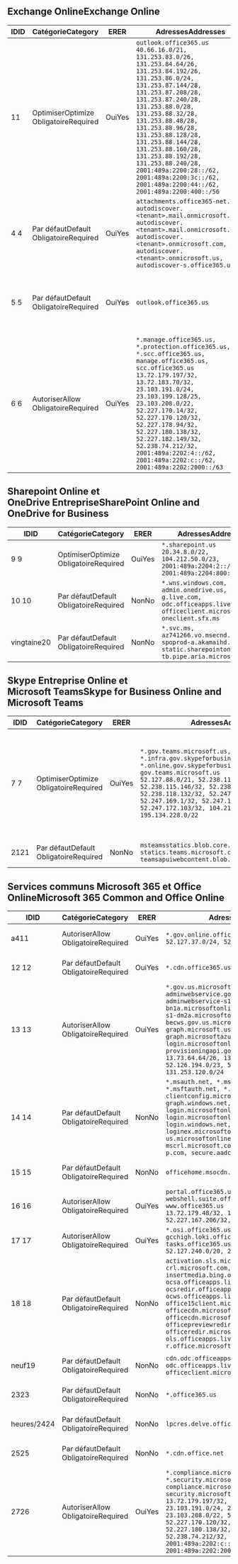 <!--THIS FILE IS AUTOMATICALLY GENERATED. MANUAL CHANGES WILL BE OVERWRITTEN.-->
<!--Please contact the Office 365 Endpoints team with any questions.-->
<!--USGovGCCHigh endpoints version 2020032700-->
<!--File generated 2020-03-27 11:00:09.6392-->

## <a name="exchange-online"></a><span data-ttu-id="d15c4-101">Exchange Online</span><span class="sxs-lookup"><span data-stu-id="d15c4-101">Exchange Online</span></span>

<span data-ttu-id="d15c4-102">ID</span><span class="sxs-lookup"><span data-stu-id="d15c4-102">ID</span></span> | <span data-ttu-id="d15c4-103">Catégorie</span><span class="sxs-lookup"><span data-stu-id="d15c4-103">Category</span></span> | <span data-ttu-id="d15c4-104">ER</span><span class="sxs-lookup"><span data-stu-id="d15c4-104">ER</span></span> | <span data-ttu-id="d15c4-105">Adresses</span><span class="sxs-lookup"><span data-stu-id="d15c4-105">Addresses</span></span> | <span data-ttu-id="d15c4-106">Ports</span><span class="sxs-lookup"><span data-stu-id="d15c4-106">Ports</span></span>
-- | -------------------- | --- | ------------------------------------------------------------------------------------------------------------------------------------------------------------------------------------------------------------------------------------------------------------------------------------------------------------------------------------------------------------------------------------------------------------------------------------------------ | -------------------------------
<span data-ttu-id="d15c4-107">1</span><span class="sxs-lookup"><span data-stu-id="d15c4-107">1</span></span> | <span data-ttu-id="d15c4-108">Optimiser</span><span class="sxs-lookup"><span data-stu-id="d15c4-108">Optimize</span></span><BR><span data-ttu-id="d15c4-109">Obligatoire</span><span class="sxs-lookup"><span data-stu-id="d15c4-109">Required</span></span> | <span data-ttu-id="d15c4-110">Oui</span><span class="sxs-lookup"><span data-stu-id="d15c4-110">Yes</span></span> | `outlook.office365.us`<BR>`40.66.16.0/21, 131.253.83.0/26, 131.253.84.64/26, 131.253.84.192/26, 131.253.86.0/24, 131.253.87.144/28, 131.253.87.208/28, 131.253.87.240/28, 131.253.88.0/28, 131.253.88.32/28, 131.253.88.48/28, 131.253.88.96/28, 131.253.88.128/28, 131.253.88.144/28, 131.253.88.160/28, 131.253.88.192/28, 131.253.88.240/28, 2001:489a:2200:28::/62, 2001:489a:2200:3c::/62, 2001:489a:2200:44::/62, 2001:489a:2200:400::/56` | <span data-ttu-id="d15c4-111">**TCP :** 443, 80</span><span class="sxs-lookup"><span data-stu-id="d15c4-111">**TCP:** 443, 80</span></span>
<span data-ttu-id="d15c4-112">4 </span><span class="sxs-lookup"><span data-stu-id="d15c4-112">4</span></span> | <span data-ttu-id="d15c4-113">Par défaut</span><span class="sxs-lookup"><span data-stu-id="d15c4-113">Default</span></span><BR><span data-ttu-id="d15c4-114">Obligatoire</span><span class="sxs-lookup"><span data-stu-id="d15c4-114">Required</span></span> | <span data-ttu-id="d15c4-115">Oui</span><span class="sxs-lookup"><span data-stu-id="d15c4-115">Yes</span></span> | `attachments.office365-net.us, autodiscover.<tenant>.mail.onmicrosoft.com, autodiscover.<tenant>.mail.onmicrosoft.us, autodiscover.<tenant>.onmicrosoft.com, autodiscover.<tenant>.onmicrosoft.us, autodiscover-s.office365.us` | <span data-ttu-id="d15c4-116">**TCP :** 443, 80</span><span class="sxs-lookup"><span data-stu-id="d15c4-116">**TCP:** 443, 80</span></span>
<span data-ttu-id="d15c4-117">5 </span><span class="sxs-lookup"><span data-stu-id="d15c4-117">5</span></span> | <span data-ttu-id="d15c4-118">Par défaut</span><span class="sxs-lookup"><span data-stu-id="d15c4-118">Default</span></span><BR><span data-ttu-id="d15c4-119">Obligatoire</span><span class="sxs-lookup"><span data-stu-id="d15c4-119">Required</span></span> | <span data-ttu-id="d15c4-120">Oui</span><span class="sxs-lookup"><span data-stu-id="d15c4-120">Yes</span></span> | `outlook.office365.us` | <span data-ttu-id="d15c4-121">**TCP :** 143, 25, 587, 993, 995</span><span class="sxs-lookup"><span data-stu-id="d15c4-121">**TCP:** 143, 25, 587, 993, 995</span></span>
<span data-ttu-id="d15c4-122">6 </span><span class="sxs-lookup"><span data-stu-id="d15c4-122">6</span></span> | <span data-ttu-id="d15c4-123">Autoriser</span><span class="sxs-lookup"><span data-stu-id="d15c4-123">Allow</span></span><BR><span data-ttu-id="d15c4-124">Obligatoire</span><span class="sxs-lookup"><span data-stu-id="d15c4-124">Required</span></span> | <span data-ttu-id="d15c4-125">Oui</span><span class="sxs-lookup"><span data-stu-id="d15c4-125">Yes</span></span> | `*.manage.office365.us, *.protection.office365.us, *.scc.office365.us, manage.office365.us, scc.office365.us`<BR>`13.72.179.197/32, 13.72.183.70/32, 23.103.191.0/24, 23.103.199.128/25, 23.103.208.0/22, 52.227.170.14/32, 52.227.170.120/32, 52.227.178.94/32, 52.227.180.138/32, 52.227.182.149/32, 52.238.74.212/32, 2001:489a:2202:4::/62, 2001:489a:2202:c::/62, 2001:489a:2202:2000::/63` | <span data-ttu-id="d15c4-126">**TCP :** 25, 443</span><span class="sxs-lookup"><span data-stu-id="d15c4-126">**TCP:** 25, 443</span></span>

## <a name="sharepoint-online-and-onedrive-for-business"></a><span data-ttu-id="d15c4-127">Sharepoint Online et OneDrive Entreprise</span><span class="sxs-lookup"><span data-stu-id="d15c4-127">SharePoint Online and OneDrive for Business</span></span>

<span data-ttu-id="d15c4-128">ID</span><span class="sxs-lookup"><span data-stu-id="d15c4-128">ID</span></span> | <span data-ttu-id="d15c4-129">Catégorie</span><span class="sxs-lookup"><span data-stu-id="d15c4-129">Category</span></span> | <span data-ttu-id="d15c4-130">ER</span><span class="sxs-lookup"><span data-stu-id="d15c4-130">ER</span></span> | <span data-ttu-id="d15c4-131">Adresses</span><span class="sxs-lookup"><span data-stu-id="d15c4-131">Addresses</span></span> | <span data-ttu-id="d15c4-132">Ports</span><span class="sxs-lookup"><span data-stu-id="d15c4-132">Ports</span></span>
-- | -------------------- | --- | ------------------------------------------------------------------------------------------------------------------------- | ----------------
<span data-ttu-id="d15c4-133">9 </span><span class="sxs-lookup"><span data-stu-id="d15c4-133">9</span></span> | <span data-ttu-id="d15c4-134">Optimiser</span><span class="sxs-lookup"><span data-stu-id="d15c4-134">Optimize</span></span><BR><span data-ttu-id="d15c4-135">Obligatoire</span><span class="sxs-lookup"><span data-stu-id="d15c4-135">Required</span></span> | <span data-ttu-id="d15c4-136">Oui</span><span class="sxs-lookup"><span data-stu-id="d15c4-136">Yes</span></span> | `*.sharepoint.us`<BR>`20.34.8.0/22, 104.212.50.0/23, 2001:489a:2204:2::/63, 2001:489a:2204:800::/54` | <span data-ttu-id="d15c4-137">**TCP :** 443, 80</span><span class="sxs-lookup"><span data-stu-id="d15c4-137">**TCP:** 443, 80</span></span>
<span data-ttu-id="d15c4-138">10 </span><span class="sxs-lookup"><span data-stu-id="d15c4-138">10</span></span> | <span data-ttu-id="d15c4-139">Par défaut</span><span class="sxs-lookup"><span data-stu-id="d15c4-139">Default</span></span><BR><span data-ttu-id="d15c4-140">Obligatoire</span><span class="sxs-lookup"><span data-stu-id="d15c4-140">Required</span></span> | <span data-ttu-id="d15c4-141">Non</span><span class="sxs-lookup"><span data-stu-id="d15c4-141">No</span></span> | `*.wns.windows.com, admin.onedrive.us, g.live.com, odc.officeapps.live.com, officeclient.microsoft.com, oneclient.sfx.ms` | <span data-ttu-id="d15c4-142">**TCP :** 443, 80</span><span class="sxs-lookup"><span data-stu-id="d15c4-142">**TCP:** 443, 80</span></span>
<span data-ttu-id="d15c4-143">vingtaine</span><span class="sxs-lookup"><span data-stu-id="d15c4-143">20</span></span> | <span data-ttu-id="d15c4-144">Par défaut</span><span class="sxs-lookup"><span data-stu-id="d15c4-144">Default</span></span><BR><span data-ttu-id="d15c4-145">Obligatoire</span><span class="sxs-lookup"><span data-stu-id="d15c4-145">Required</span></span> | <span data-ttu-id="d15c4-146">Non</span><span class="sxs-lookup"><span data-stu-id="d15c4-146">No</span></span> | `*.svc.ms, az741266.vo.msecnd.net, spoprod-a.akamaihd.net, static.sharepointonline.com, tb.pipe.aria.microsoft.com` | <span data-ttu-id="d15c4-147">**TCP :** 443, 80</span><span class="sxs-lookup"><span data-stu-id="d15c4-147">**TCP:** 443, 80</span></span>

## <a name="skype-for-business-online-and-microsoft-teams"></a><span data-ttu-id="d15c4-148">Skype Entreprise Online et Microsoft Teams</span><span class="sxs-lookup"><span data-stu-id="d15c4-148">Skype for Business Online and Microsoft Teams</span></span>

<span data-ttu-id="d15c4-149">ID</span><span class="sxs-lookup"><span data-stu-id="d15c4-149">ID</span></span> | <span data-ttu-id="d15c4-150">Catégorie</span><span class="sxs-lookup"><span data-stu-id="d15c4-150">Category</span></span> | <span data-ttu-id="d15c4-151">ER</span><span class="sxs-lookup"><span data-stu-id="d15c4-151">ER</span></span> | <span data-ttu-id="d15c4-152">Adresses</span><span class="sxs-lookup"><span data-stu-id="d15c4-152">Addresses</span></span> | <span data-ttu-id="d15c4-153">Ports</span><span class="sxs-lookup"><span data-stu-id="d15c4-153">Ports</span></span>
-- | -------------------- | --- | --------------------------------------------------------------------------------------------------------------------------------------------------------------------------------------------------------------------------------------------------------------------------------------------------------------------------------- | ---------------------------------------------------
<span data-ttu-id="d15c4-154">7 </span><span class="sxs-lookup"><span data-stu-id="d15c4-154">7</span></span> | <span data-ttu-id="d15c4-155">Optimiser</span><span class="sxs-lookup"><span data-stu-id="d15c4-155">Optimize</span></span><BR><span data-ttu-id="d15c4-156">Obligatoire</span><span class="sxs-lookup"><span data-stu-id="d15c4-156">Required</span></span> | <span data-ttu-id="d15c4-157">Oui</span><span class="sxs-lookup"><span data-stu-id="d15c4-157">Yes</span></span> | `*.gov.teams.microsoft.us, *.infra.gov.skypeforbusiness.us, *.online.gov.skypeforbusiness.us, gov.teams.microsoft.us`<BR>`52.127.88.0/21, 52.238.114.160/32, 52.238.115.146/32, 52.238.117.171/32, 52.238.118.132/32, 52.247.167.192/32, 52.247.169.1/32, 52.247.172.50/32, 52.247.172.103/32, 104.212.44.0/22, 195.134.228.0/22` | <span data-ttu-id="d15c4-158">**TCP :** 443, 80</span><span class="sxs-lookup"><span data-stu-id="d15c4-158">**TCP:** 443, 80</span></span><BR><span data-ttu-id="d15c4-159">**UDP :** 3478, 3479, 3480, 3481</span><span class="sxs-lookup"><span data-stu-id="d15c4-159">**UDP:** 3478, 3479, 3480, 3481</span></span>
<span data-ttu-id="d15c4-160">21</span><span class="sxs-lookup"><span data-stu-id="d15c4-160">21</span></span> | <span data-ttu-id="d15c4-161">Par défaut</span><span class="sxs-lookup"><span data-stu-id="d15c4-161">Default</span></span><BR><span data-ttu-id="d15c4-162">Obligatoire</span><span class="sxs-lookup"><span data-stu-id="d15c4-162">Required</span></span> | <span data-ttu-id="d15c4-163">Non</span><span class="sxs-lookup"><span data-stu-id="d15c4-163">No</span></span> | `msteamsstatics.blob.core.usgovcloudapi.net, statics.teams.microsoft.com, teamsapuiwebcontent.blob.core.usgovcloudapi.net` | <span data-ttu-id="d15c4-164">**TCP :** 443</span><span class="sxs-lookup"><span data-stu-id="d15c4-164">**TCP:** 443</span></span>

## <a name="microsoft-365-common-and-office-online"></a><span data-ttu-id="d15c4-165">Services communs Microsoft 365 et Office Online</span><span class="sxs-lookup"><span data-stu-id="d15c4-165">Microsoft 365 Common and Office Online</span></span>

<span data-ttu-id="d15c4-166">ID</span><span class="sxs-lookup"><span data-stu-id="d15c4-166">ID</span></span> | <span data-ttu-id="d15c4-167">Catégorie</span><span class="sxs-lookup"><span data-stu-id="d15c4-167">Category</span></span> | <span data-ttu-id="d15c4-168">ER</span><span class="sxs-lookup"><span data-stu-id="d15c4-168">ER</span></span> | <span data-ttu-id="d15c4-169">Adresses</span><span class="sxs-lookup"><span data-stu-id="d15c4-169">Addresses</span></span> | <span data-ttu-id="d15c4-170">Ports</span><span class="sxs-lookup"><span data-stu-id="d15c4-170">Ports</span></span>
-- | ------------------- | --- | --------------------------------------------------------------------------------------------------------------------------------------------------------------------------------------------------------------------------------------------------------------------------------------------------------------------------------------------------------------------------------------------------------------------- | ----------------
<span data-ttu-id="d15c4-171">a4</span><span class="sxs-lookup"><span data-stu-id="d15c4-171">11</span></span> | <span data-ttu-id="d15c4-172">Autoriser</span><span class="sxs-lookup"><span data-stu-id="d15c4-172">Allow</span></span><BR><span data-ttu-id="d15c4-173">Obligatoire</span><span class="sxs-lookup"><span data-stu-id="d15c4-173">Required</span></span> | <span data-ttu-id="d15c4-174">Oui</span><span class="sxs-lookup"><span data-stu-id="d15c4-174">Yes</span></span> | `*.gov.online.office365.us`<BR>`52.127.37.0/24, 52.127.82.0/23` | <span data-ttu-id="d15c4-175">**TCP :** 443</span><span class="sxs-lookup"><span data-stu-id="d15c4-175">**TCP:** 443</span></span>
<span data-ttu-id="d15c4-176">12 </span><span class="sxs-lookup"><span data-stu-id="d15c4-176">12</span></span> | <span data-ttu-id="d15c4-177">Par défaut</span><span class="sxs-lookup"><span data-stu-id="d15c4-177">Default</span></span><BR><span data-ttu-id="d15c4-178">Obligatoire</span><span class="sxs-lookup"><span data-stu-id="d15c4-178">Required</span></span> | <span data-ttu-id="d15c4-179">Oui</span><span class="sxs-lookup"><span data-stu-id="d15c4-179">Yes</span></span> | `*.cdn.office365.us` | <span data-ttu-id="d15c4-180">**TCP :** 443</span><span class="sxs-lookup"><span data-stu-id="d15c4-180">**TCP:** 443</span></span>
<span data-ttu-id="d15c4-181">13 </span><span class="sxs-lookup"><span data-stu-id="d15c4-181">13</span></span> | <span data-ttu-id="d15c4-182">Autoriser</span><span class="sxs-lookup"><span data-stu-id="d15c4-182">Allow</span></span><BR><span data-ttu-id="d15c4-183">Obligatoire</span><span class="sxs-lookup"><span data-stu-id="d15c4-183">Required</span></span> | <span data-ttu-id="d15c4-184">Oui</span><span class="sxs-lookup"><span data-stu-id="d15c4-184">Yes</span></span> | `*.gov.us.microsoftonline.com, adminwebservice.gov.us.microsoftonline.com, adminwebservice-s1-bn1a.microsoftonline.com, adminwebservice-s1-dm2a.microsoftonline.com, becws.gov.us.microsoftonline.com, graph.microsoft.us, graph.microsoftazure.us, login.microsoftonline.us, provisioningapi.gov.us.microsoftonline.com`<BR>`13.73.64.64/26, 13.73.208.128/25, 52.126.194.0/23, 52.244.120.128/25, 131.253.120.0/24` | <span data-ttu-id="d15c4-185">**TCP :** 443</span><span class="sxs-lookup"><span data-stu-id="d15c4-185">**TCP:** 443</span></span>
<span data-ttu-id="d15c4-186">14 </span><span class="sxs-lookup"><span data-stu-id="d15c4-186">14</span></span> | <span data-ttu-id="d15c4-187">Par défaut</span><span class="sxs-lookup"><span data-stu-id="d15c4-187">Default</span></span><BR><span data-ttu-id="d15c4-188">Obligatoire</span><span class="sxs-lookup"><span data-stu-id="d15c4-188">Required</span></span> | <span data-ttu-id="d15c4-189">Non</span><span class="sxs-lookup"><span data-stu-id="d15c4-189">No</span></span> | `*.msauth.net, *.msauthimages.us, *.msftauth.net, *.msftauthimages.us, clientconfig.microsoftonline-p.net, graph.windows.net, login.microsoftonline.com, login.microsoftonline-p.com, login.windows.net, loginex.microsoftonline.com, login-us.microsoftonline.com, mscrl.microsoft.com, nexus.microsoftonline-p.com, secure.aadcdn.microsoftonline-p.com` | <span data-ttu-id="d15c4-190">**TCP :** 443</span><span class="sxs-lookup"><span data-stu-id="d15c4-190">**TCP:** 443</span></span>
<span data-ttu-id="d15c4-191">15 </span><span class="sxs-lookup"><span data-stu-id="d15c4-191">15</span></span> | <span data-ttu-id="d15c4-192">Par défaut</span><span class="sxs-lookup"><span data-stu-id="d15c4-192">Default</span></span><BR><span data-ttu-id="d15c4-193">Obligatoire</span><span class="sxs-lookup"><span data-stu-id="d15c4-193">Required</span></span> | <span data-ttu-id="d15c4-194">Non</span><span class="sxs-lookup"><span data-stu-id="d15c4-194">No</span></span> | `officehome.msocdn.us, prod.msocdn.us` | <span data-ttu-id="d15c4-195">**TCP :** 443, 80</span><span class="sxs-lookup"><span data-stu-id="d15c4-195">**TCP:** 443, 80</span></span>
<span data-ttu-id="d15c4-196">16 </span><span class="sxs-lookup"><span data-stu-id="d15c4-196">16</span></span> | <span data-ttu-id="d15c4-197">Autoriser</span><span class="sxs-lookup"><span data-stu-id="d15c4-197">Allow</span></span><BR><span data-ttu-id="d15c4-198">Obligatoire</span><span class="sxs-lookup"><span data-stu-id="d15c4-198">Required</span></span> | <span data-ttu-id="d15c4-199">Oui</span><span class="sxs-lookup"><span data-stu-id="d15c4-199">Yes</span></span> | `portal.office365.us, webshell.suite.office365.us, www.office365.us`<BR>`13.72.179.48/32, 13.72.188.8/32, 52.227.167.206/32, 52.227.170.242/32` | <span data-ttu-id="d15c4-200">**TCP :** 443, 80</span><span class="sxs-lookup"><span data-stu-id="d15c4-200">**TCP:** 443, 80</span></span>
<span data-ttu-id="d15c4-201">17 </span><span class="sxs-lookup"><span data-stu-id="d15c4-201">17</span></span> | <span data-ttu-id="d15c4-202">Autoriser</span><span class="sxs-lookup"><span data-stu-id="d15c4-202">Allow</span></span><BR><span data-ttu-id="d15c4-203">Obligatoire</span><span class="sxs-lookup"><span data-stu-id="d15c4-203">Required</span></span> | <span data-ttu-id="d15c4-204">Oui</span><span class="sxs-lookup"><span data-stu-id="d15c4-204">Yes</span></span> | `*.osi.office365.us, gcchigh.loki.office365.us, tasks.office365.us`<BR>`52.127.240.0/20, 2001:489a:2206::/48` | <span data-ttu-id="d15c4-205">**TCP :** 443</span><span class="sxs-lookup"><span data-stu-id="d15c4-205">**TCP:** 443</span></span>
<span data-ttu-id="d15c4-206">18 </span><span class="sxs-lookup"><span data-stu-id="d15c4-206">18</span></span> | <span data-ttu-id="d15c4-207">Par défaut</span><span class="sxs-lookup"><span data-stu-id="d15c4-207">Default</span></span><BR><span data-ttu-id="d15c4-208">Obligatoire</span><span class="sxs-lookup"><span data-stu-id="d15c4-208">Required</span></span> | <span data-ttu-id="d15c4-209">Non</span><span class="sxs-lookup"><span data-stu-id="d15c4-209">No</span></span> | `activation.sls.microsoft.com, crl.microsoft.com, go.microsoft.com, insertmedia.bing.office.net, ocsa.officeapps.live.com, ocsredir.officeapps.live.com, ocws.officeapps.live.com, office15client.microsoft.com, officecdn.microsoft.com, officecdn.microsoft.com.edgesuite.net, officepreviewredir.microsoft.com, officeredir.microsoft.com, ols.officeapps.live.com, r.office.microsoft.com` | <span data-ttu-id="d15c4-210">**TCP :** 443, 80</span><span class="sxs-lookup"><span data-stu-id="d15c4-210">**TCP:** 443, 80</span></span>
<span data-ttu-id="d15c4-211">neuf</span><span class="sxs-lookup"><span data-stu-id="d15c4-211">19</span></span> | <span data-ttu-id="d15c4-212">Par défaut</span><span class="sxs-lookup"><span data-stu-id="d15c4-212">Default</span></span><BR><span data-ttu-id="d15c4-213">Obligatoire</span><span class="sxs-lookup"><span data-stu-id="d15c4-213">Required</span></span> | <span data-ttu-id="d15c4-214">Non</span><span class="sxs-lookup"><span data-stu-id="d15c4-214">No</span></span> | `cdn.odc.officeapps.live.com, odc.officeapps.live.com, officeclient.microsoft.com` | <span data-ttu-id="d15c4-215">**TCP :** 443, 80</span><span class="sxs-lookup"><span data-stu-id="d15c4-215">**TCP:** 443, 80</span></span>
<span data-ttu-id="d15c4-216">23</span><span class="sxs-lookup"><span data-stu-id="d15c4-216">23</span></span> | <span data-ttu-id="d15c4-217">Par défaut</span><span class="sxs-lookup"><span data-stu-id="d15c4-217">Default</span></span><BR><span data-ttu-id="d15c4-218">Obligatoire</span><span class="sxs-lookup"><span data-stu-id="d15c4-218">Required</span></span> | <span data-ttu-id="d15c4-219">Non</span><span class="sxs-lookup"><span data-stu-id="d15c4-219">No</span></span> | `*.office365.us` | <span data-ttu-id="d15c4-220">**TCP :** 443, 80</span><span class="sxs-lookup"><span data-stu-id="d15c4-220">**TCP:** 443, 80</span></span>
<span data-ttu-id="d15c4-221">heures/24</span><span class="sxs-lookup"><span data-stu-id="d15c4-221">24</span></span> | <span data-ttu-id="d15c4-222">Par défaut</span><span class="sxs-lookup"><span data-stu-id="d15c4-222">Default</span></span><BR><span data-ttu-id="d15c4-223">Obligatoire</span><span class="sxs-lookup"><span data-stu-id="d15c4-223">Required</span></span> | <span data-ttu-id="d15c4-224">Non</span><span class="sxs-lookup"><span data-stu-id="d15c4-224">No</span></span> | `lpcres.delve.office.com` | <span data-ttu-id="d15c4-225">**TCP :** 443</span><span class="sxs-lookup"><span data-stu-id="d15c4-225">**TCP:** 443</span></span>
<span data-ttu-id="d15c4-226">25</span><span class="sxs-lookup"><span data-stu-id="d15c4-226">25</span></span> | <span data-ttu-id="d15c4-227">Par défaut</span><span class="sxs-lookup"><span data-stu-id="d15c4-227">Default</span></span><BR><span data-ttu-id="d15c4-228">Obligatoire</span><span class="sxs-lookup"><span data-stu-id="d15c4-228">Required</span></span> | <span data-ttu-id="d15c4-229">Non</span><span class="sxs-lookup"><span data-stu-id="d15c4-229">No</span></span> | `*.cdn.office.net` | <span data-ttu-id="d15c4-230">**TCP :** 443</span><span class="sxs-lookup"><span data-stu-id="d15c4-230">**TCP:** 443</span></span>
<span data-ttu-id="d15c4-231">27</span><span class="sxs-lookup"><span data-stu-id="d15c4-231">26</span></span> | <span data-ttu-id="d15c4-232">Autoriser</span><span class="sxs-lookup"><span data-stu-id="d15c4-232">Allow</span></span><BR><span data-ttu-id="d15c4-233">Obligatoire</span><span class="sxs-lookup"><span data-stu-id="d15c4-233">Required</span></span> | <span data-ttu-id="d15c4-234">Oui</span><span class="sxs-lookup"><span data-stu-id="d15c4-234">Yes</span></span> | `*.compliance.microsoft.us, *.security.microsoft.us, compliance.microsoft.us, security.microsoft.us`<BR>`13.72.179.197/32, 13.72.183.70/32, 23.103.191.0/24, 23.103.199.128/25, 23.103.208.0/22, 52.227.170.14/32, 52.227.170.120/32, 52.227.178.94/32, 52.227.180.138/32, 52.227.182.149/32, 52.238.74.212/32, 2001:489a:2202:4::/62, 2001:489a:2202:c::/62, 2001:489a:2202:2000::/63` | <span data-ttu-id="d15c4-235">**TCP :** 443, 80</span><span class="sxs-lookup"><span data-stu-id="d15c4-235">**TCP:** 443, 80</span></span>
